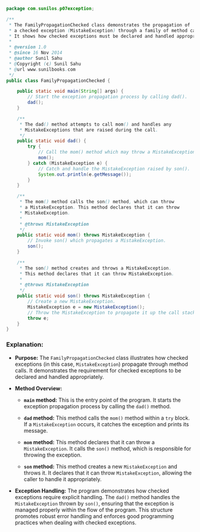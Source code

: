 
```java
package com.sunilos.p07exception;

/**
 * The FamilyPropagationChecked class demonstrates the propagation of
 * a checked exception (MistakeException) through a family of method calls.
 * It shows how checked exceptions must be declared and handled appropriately.
 * 
 * @version 1.0
 * @since 16 Nov 2014
 * @author Sunil Sahu
 * @Copyright (c) Sunil Sahu
 * @url www.sunilbooks.com
 */
public class FamilyPropagationChecked {

    public static void main(String[] args) {
        // Start the exception propagation process by calling dad().
        dad();
    }

    /**
     * The dad() method attempts to call mom() and handles any 
     * MistakeExceptions that are raised during the call.
     */
    public static void dad() {
        try {
            // Call the mom() method which may throw a MistakeException.
            mom();
        } catch (MistakeException e) {
            // Catch and handle the MistakeException raised by son().
            System.out.println(e.getMessage());
        }
    }

    /**
     * The mom() method calls the son() method, which can throw 
     * a MistakeException. This method declares that it can throw 
     * MistakeException.
     * 
     * @throws MistakeException
     */
    public static void mom() throws MistakeException {
        // Invoke son() which propagates a MistakeException.
        son();
    }

    /**
     * The son() method creates and throws a MistakeException.
     * This method declares that it can throw MistakeException.
     * 
     * @throws MistakeException
     */
    public static void son() throws MistakeException {
        // Create a new MistakeException.
        MistakeException e = new MistakeException();
        // Throw the MistakeException to propagate it up the call stack.
        throw e;
    }
}
```

### Explanation:

- **Purpose:** The `FamilyPropagationChecked` class illustrates how checked exceptions (in this case, `MistakeException`) propagate through method calls. It demonstrates the requirement for checked exceptions to be declared and handled appropriately.

- **Method Overview:**
  - **`main` method:** This is the entry point of the program. It starts the exception propagation process by calling the `dad()` method.
  
  - **`dad` method:** This method calls the `mom()` method within a `try` block. If a `MistakeException` occurs, it catches the exception and prints its message.

  - **`mom` method:** This method declares that it can throw a `MistakeException`. It calls the `son()` method, which is responsible for throwing the exception.

  - **`son` method:** This method creates a new `MistakeException` and throws it. It declares that it can throw `MistakeException`, allowing the caller to handle it appropriately.

- **Exception Handling:** The program demonstrates how checked exceptions require explicit handling. The `dad()` method handles the `MistakeException` thrown by `son()`, ensuring that the exception is managed properly within the flow of the program. This structure promotes robust error handling and enforces good programming practices when dealing with checked exceptions.
